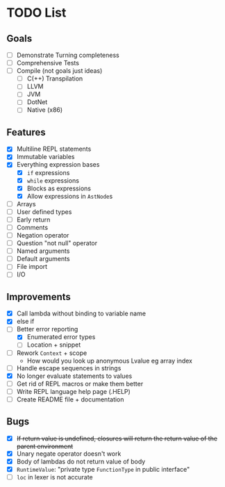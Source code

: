# TODO List

## Goals

- [ ] Demonstrate Turning completeness
- [ ] Comprehensive Tests
- [ ] Compile (not goals just ideas)
  - [ ] C(++) Transpilation
  - [ ] LLVM
  - [ ] JVM
  - [ ] DotNet
  - [ ] Native (x86)

## Features

- [x] Multiline REPL statements
- [x] Immutable variables
- [x] Everything expression bases
  - [x] `if` expressions
  - [x] `while` expressions
  - [x] Blocks as expressions
  - [x] Allow expressions in `AstNode`s
- [ ] Arrays
- [ ] User defined types
- [ ] Early return
- [ ] Comments
- [ ] Negation operator
- [ ] Question "not null" operator
- [ ] Named arguments
- [ ] Default arguments
- [ ] File import
- [ ] I/O

## Improvements

- [x] Call lambda without binding to variable name
- [x] else if
- [ ] Better error reporting
  - [x] Enumerated error types
  - [ ] Location + snippet
- [ ] Rework `Context` + scope
  - How would you look up anonymous Lvalue eg array index
- [ ] Handle escape sequences in strings
- [x] No longer evaluate statements to values
- [ ] Get rid of REPL macros or make them better
- [ ] Write REPL language help page (.HELP)
- [ ] Create README file + documentation

## Bugs

- [x] ~~If return value is undefined, closures will return the return value of the parent environment~~
- [x] Unary negate operator doesn't work
- [x] Body of lambdas do not return value of body
- [x] `RuntimeValue`: "private type `FunctionType` in public interface"
- [ ] `loc` in lexer is not accurate
